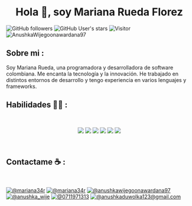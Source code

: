 <h1 align="center">Hola 👋, soy Mariana Rueda Florez</h1>

![GitHub followers](https://img.shields.io/github/followers/AnushkaWijegoonawardana97?style=social) ![GitHub User's stars](https://img.shields.io/github/stars/AnushkaWijegoonawardana97?style=social) ![Visitor](https://visitor-badge.laobi.icu/badge?page_id=AnushkaWijegoonawardana97.repoName) <img src="https://komarev.com/ghpvc/?username=AnushkaWijegoonawardana97" alt="AnushkaWijegoonawardana97" />

## Sobre mi :

Soy Mariana Rueda, una programadora y desarrolladora de software colombiana. Me encanta la tecnología y la innovación. He trabajado en distintos entornos de desarrollo y tengo experiencia en varios lenguajes y frameworks.


## Habilidades 🧑‍💻 :

<br>

<div align="center">

![](https://img.icons8.com/color/48/000000/html-5--v1.png)
![](https://img.icons8.com/color/48/000000/css3.png)
![](https://img.icons8.com/color/48/000000/javascript--v1.png)
![](https://img.icons8.com/color/48/000000/java-coffee-cup-logo--v1.png)
![](https://img.icons8.com/color/48/000000/mysql-logo.png)
![](https://img.icons8.com/color/48/000000/mongodb.png)

</div>



<br>

## Contactame ☕ :

<br>

[![@mariana34r](https://img.icons8.com/fluency/48/000000/instagram-new.png "@mariana_florez288")](https://www.instagram.com/mariana_florez288/) [![@mariana34r](https://img.icons8.com/fluency/48/000000/facebook.png "@mariana34r")](https://web.facebook.com/mariana.ruedaflorez.9/?locale=es_LA) [![@anushkawijegoonawardana97](https://img.icons8.com/fluency/48/000000/linkedin.png "@anushkawijegoonawardana97")](https://www.linkedin.com/in/anushkawijegoonawardana97/) [![@anushka_wije](https://img.icons8.com/fluency/48/000000/twitter-squared.png "@anushka_wije")](https://twitter.com/anushka_wije) [![@0711971313](https://img.icons8.com/fluency/48/000000/phone-disconnected.png "@0711971313")](tel:0711971313) [![@anushkaduwolka123@gmail.com](https://img.icons8.com/fluency/48/000000/apple-mail.png "@anushkaduwolka123@gmail.com")](anushkaduwolka123@gmail.com)

<br>




